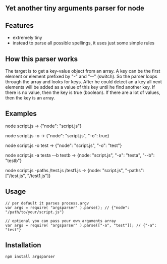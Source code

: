 ## Yet another tiny arguments parser for node

## Features
 * extremely tiny
 * instead to parse all possible spellings, it uses just some simple rules

## How this parser works
The target is to get a key-value object from an array. A key can be the first element or element prefixed by "-" and "--" (switch). 
So the parser loops through the array and looks for keys. After he could detect an a key all next elements will be added as a value of this key until he find another key.
If there is no value, then the key is true (boolean). If there are a lot of values, then the key is an array.

## Examples

node script.js -> {"node": "script.js"}

node script.js -o -> {"node": "script.js", "-o": true}

node script.js -o test -> {"node": "script.js", "-o": "test"}

node script.js -a testa --b testb -> {node: "script.js", "-a": "testa", "--b": "testb"}
 
node script.js -paths /test.js /test1.js -> {node: "script.js", "-paths": ["/test.js", "/test1.js"]}

## Usage

    // per default it parses process.argv
    var args = require( "argsparser" ).parse(); // {"node": "/path/to/your/script.js"}
    
    // optional you can pass your own arguments array
    var args = require( "argsparser" ).parse(["-a", "test"]); // {"-a": "test"}

    
## Installation
    npm install argsparser    